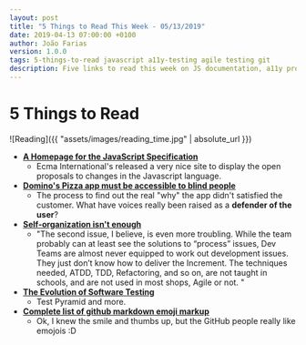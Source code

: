 ```yaml
---
layout: post
title: "5 Things to Read This Week - 05/13/2019"
date: 2019-04-13 07:00:00 +0100
author: João Farias
version: 1.0.0
tags: 5-things-to-read javascript a11y-testing agile testing git
description: Five links to read this week on JS documentation, a11y problems in the Domino's app, technical aspects of agility, testing beyond the Pyramid and a bunch of emojis for GitHub
---
```


# 5 Things to Read

![Reading]({{ "assets/images/reading_time.jpg" | absolute_url }})

- **[A Homepage for the JavaScript Specification](https://hacks.mozilla.org/2019/03/a-homepage-for-the-javascript-specification/)**
  - Ecma International's released a very nice site to display the open proposals to changes in the Javascript language.
- **[Domino's Pizza app must be accessible to blind people](https://www.bbc.com/news/technology-46894463)**
  - The process to find out the real "why" the app didn't satisfied the customer. What have voices really been raised as a **defender of the user**?
- **[Self-organization isn't enough](https://ronjeffries.com/articles/019-01ff/self-org-not-enough/)**
  - "The second issue, I believe, is even more troubling. While the team probably can at least see the solutions to “process” issues, Dev Teams are almost never equipped to work out development issues. They just don’t know how to deliver the Increment. The techniques needed, ATDD, TDD, Refactoring, and so on, are not taught in schools, and are not used in most shops, Agile or not. "
- **[The Evolution of Software Testing](https://www.alanmbarr.com/blog/evolution-software-testing.html)**
  - Test Pyramid and more.
- **[Complete list of github markdown emoji markup](https://gist.github.com/rxaviers/7360908)**
  - Ok, I knew the smile and thumbs up, but the GitHub people really like emojois :D
